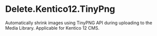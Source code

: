 # Delete.Kentico12.TinyPng
Automatically shrink images using TinyPNG API during uploading to the Media Library. Applicable for Kentico 12 CMS.
